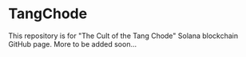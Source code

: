# TangChode
This repository is for "The Cult of the Tang Chode" Solana blockchain GitHub page. More to be added soon...
